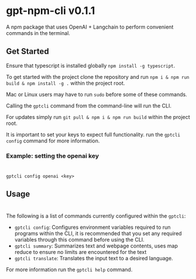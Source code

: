 # gpt-npm-cli v0.1.1

A npm package that uses OpenAI + Langchain to perform convenient commands in the terminal.

## Get Started

Ensure that typescript is installed globally `npm install -g typescript`.

To get started with the project clone the repository and run `npm i & npm run build & npm install -g .` within the project root.

Mac or Linux users may have to run `sudo` before some of these commands.

Calling the `gptcli` command from the command-line will run the CLI.

For updates simply run `git pull & npm i & npm run build` within the project root.

It is important to set your keys to expect full functionality. run the `gptcli config` command for more information.

### Example: setting the openai key
#
```unix
gptcli config openai <key>
```

## Usage
#
The following is a list of commands currently configured within the `gptcli`:
- `gptcli config`: Configures environment variables required to run programs within the CLI, it is recommended that you set any required variables through this command before using the CLI.
- `gptcli summary`: Summarizes text and webpage contents, uses map reduce to ensure no limits are encountered for the text 
- `gptcli translate`: Translates the input text to a desired language.

For more information run the `gptcli help` command.
